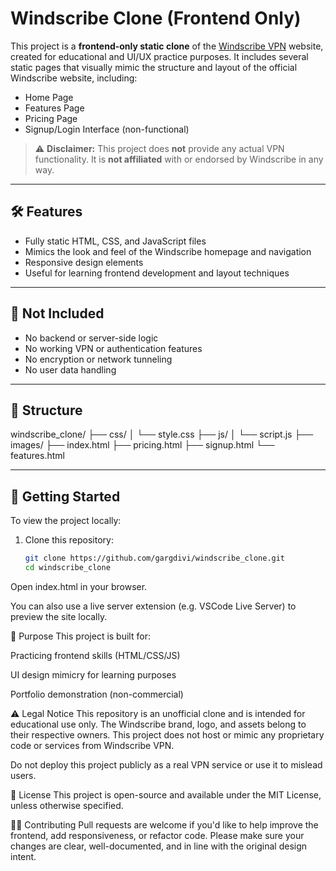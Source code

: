 # Windscribe Clone (Frontend Only)

This project is a **frontend-only static clone** of the [Windscribe VPN](https://windscribe.com) website, created for educational and UI/UX practice purposes. It includes several static pages that visually mimic the structure and layout of the official Windscribe website, including:

- Home Page
- Features Page
- Pricing Page
- Signup/Login Interface (non-functional)

> ⚠️ **Disclaimer:** This project does **not** provide any actual VPN functionality. It is **not affiliated** with or endorsed by Windscribe in any way.

---

## 🛠 Features

- Fully static HTML, CSS, and JavaScript files
- Mimics the look and feel of the Windscribe homepage and navigation
- Responsive design elements
- Useful for learning frontend development and layout techniques

---

## 🚫 Not Included

- No backend or server-side logic
- No working VPN or authentication features
- No encryption or network tunneling
- No user data handling

---

## 📁 Structure

windscribe_clone/
├── css/
│ └── style.css
├── js/
│ └── script.js
├── images/
├── index.html
├── pricing.html
├── signup.html
└── features.html


---

## 🔧 Getting Started

To view the project locally:

1. Clone this repository:
   ```bash
   git clone https://github.com/gargdivi/windscribe_clone.git
   cd windscribe_clone
Open index.html in your browser.

You can also use a live server extension (e.g. VSCode Live Server) to preview the site locally.

📌 Purpose
This project is built for:

Practicing frontend skills (HTML/CSS/JS)

UI design mimicry for learning purposes

Portfolio demonstration (non-commercial)

⚠️ Legal Notice
This repository is an unofficial clone and is intended for educational use only. The Windscribe brand, logo, and assets belong to their respective owners. This project does not host or mimic any proprietary code or services from Windscribe VPN.

Do not deploy this project publicly as a real VPN service or use it to mislead users.

📄 License
This project is open-source and available under the MIT License, unless otherwise specified.

🙋‍♂️ Contributing
Pull requests are welcome if you'd like to help improve the frontend, add responsiveness, or refactor code. Please make sure your changes are clear, well-documented, and in line with the original design intent.
